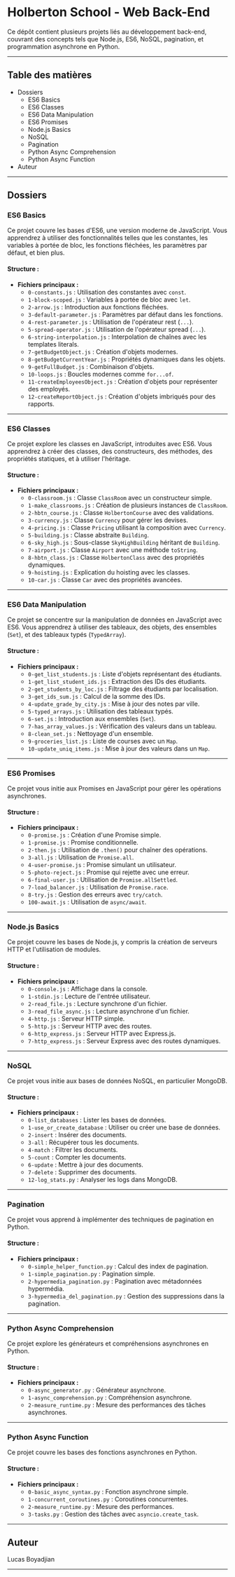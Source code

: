 # Holberton School - Web Back-End

Ce dépôt contient plusieurs projets liés au développement back-end, couvrant des concepts tels que Node.js, ES6, NoSQL, pagination, et programmation asynchrone en Python.

---

## Table des matières
- Dossiers
  - ES6 Basics
  - ES6 Classes
  - ES6 Data Manipulation
  - ES6 Promises
  - Node.js Basics
  - NoSQL
  - Pagination
  - Python Async Comprehension
  - Python Async Function
- Auteur

---

## Dossiers

### **ES6 Basics**
Ce projet couvre les bases d'ES6, une version moderne de JavaScript. Vous apprendrez à utiliser des fonctionnalités telles que les constantes, les variables à portée de bloc, les fonctions fléchées, les paramètres par défaut, et bien plus.

#### **Structure :**
- **Fichiers principaux :**
  - `0-constants.js` : Utilisation des constantes avec `const`.
  - `1-block-scoped.js` : Variables à portée de bloc avec `let`.
  - `2-arrow.js` : Introduction aux fonctions fléchées.
  - `3-default-parameter.js` : Paramètres par défaut dans les fonctions.
  - `4-rest-parameter.js` : Utilisation de l'opérateur rest (`...`).
  - `5-spread-operator.js` : Utilisation de l'opérateur spread (`...`).
  - `6-string-interpolation.js` : Interpolation de chaînes avec les templates literals.
  - `7-getBudgetObject.js` : Création d'objets modernes.
  - `8-getBudgetCurrentYear.js` : Propriétés dynamiques dans les objets.
  - `9-getFullBudget.js` : Combinaison d'objets.
  - `10-loops.js` : Boucles modernes comme `for...of`.
  - `11-createEmployeesObject.js` : Création d'objets pour représenter des employés.
  - `12-createReportObject.js` : Création d'objets imbriqués pour des rapports.

---

### **ES6 Classes**
Ce projet explore les classes en JavaScript, introduites avec ES6. Vous apprendrez à créer des classes, des constructeurs, des méthodes, des propriétés statiques, et à utiliser l'héritage.

#### **Structure :**
- **Fichiers principaux :**
  - `0-classroom.js` : Classe `ClassRoom` avec un constructeur simple.
  - `1-make_classrooms.js` : Création de plusieurs instances de `ClassRoom`.
  - `2-hbtn_course.js` : Classe `HolbertonCourse` avec des validations.
  - `3-currency.js` : Classe `Currency` pour gérer les devises.
  - `4-pricing.js` : Classe `Pricing` utilisant la composition avec `Currency`.
  - `5-building.js` : Classe abstraite `Building`.
  - `6-sky_high.js` : Sous-classe `SkyHighBuilding` héritant de `Building`.
  - `7-airport.js` : Classe `Airport` avec une méthode `toString`.
  - `8-hbtn_class.js` : Classe `HolbertonClass` avec des propriétés dynamiques.
  - `9-hoisting.js` : Explication du hoisting avec les classes.
  - `10-car.js` : Classe `Car` avec des propriétés avancées.

---

### **ES6 Data Manipulation**
Ce projet se concentre sur la manipulation de données en JavaScript avec ES6. Vous apprendrez à utiliser des tableaux, des objets, des ensembles (`Set`), et des tableaux typés (`TypedArray`).

#### **Structure :**
- **Fichiers principaux :**
  - `0-get_list_students.js` : Liste d'objets représentant des étudiants.
  - `1-get_list_student_ids.js` : Extraction des IDs des étudiants.
  - `2-get_students_by_loc.js` : Filtrage des étudiants par localisation.
  - `3-get_ids_sum.js` : Calcul de la somme des IDs.
  - `4-update_grade_by_city.js` : Mise à jour des notes par ville.
  - `5-typed_arrays.js` : Utilisation des tableaux typés.
  - `6-set.js` : Introduction aux ensembles (`Set`).
  - `7-has_array_values.js` : Vérification des valeurs dans un tableau.
  - `8-clean_set.js` : Nettoyage d'un ensemble.
  - `9-groceries_list.js` : Liste de courses avec un `Map`.
  - `10-update_uniq_items.js` : Mise à jour des valeurs dans un `Map`.

---

### **ES6 Promises**
Ce projet vous initie aux Promises en JavaScript pour gérer les opérations asynchrones.

#### **Structure :**
- **Fichiers principaux :**
  - `0-promise.js` : Création d'une Promise simple.
  - `1-promise.js` : Promise conditionnelle.
  - `2-then.js` : Utilisation de `.then()` pour chaîner des opérations.
  - `3-all.js` : Utilisation de `Promise.all`.
  - `4-user-promise.js` : Promise simulant un utilisateur.
  - `5-photo-reject.js` : Promise qui rejette avec une erreur.
  - `6-final-user.js` : Utilisation de `Promise.allSettled`.
  - `7-load_balancer.js` : Utilisation de `Promise.race`.
  - `8-try.js` : Gestion des erreurs avec `try/catch`.
  - `100-await.js` : Utilisation de `async/await`.

---

### **Node.js Basics**
Ce projet couvre les bases de Node.js, y compris la création de serveurs HTTP et l'utilisation de modules.

#### **Structure :**
- **Fichiers principaux :**
  - `0-console.js` : Affichage dans la console.
  - `1-stdin.js` : Lecture de l'entrée utilisateur.
  - `2-read_file.js` : Lecture synchrone d'un fichier.
  - `3-read_file_async.js` : Lecture asynchrone d'un fichier.
  - `4-http.js` : Serveur HTTP simple.
  - `5-http.js` : Serveur HTTP avec des routes.
  - `6-http_express.js` : Serveur HTTP avec Express.js.
  - `7-http_express.js` : Serveur Express avec des routes dynamiques.

---

### **NoSQL**
Ce projet vous initie aux bases de données NoSQL, en particulier MongoDB.

#### **Structure :**
- **Fichiers principaux :**
  - `0-list_databases` : Lister les bases de données.
  - `1-use_or_create_database` : Utiliser ou créer une base de données.
  - `2-insert` : Insérer des documents.
  - `3-all` : Récupérer tous les documents.
  - `4-match` : Filtrer les documents.
  - `5-count` : Compter les documents.
  - `6-update` : Mettre à jour des documents.
  - `7-delete` : Supprimer des documents.
  - `12-log_stats.py` : Analyser les logs dans MongoDB.

---

### **Pagination**
Ce projet vous apprend à implémenter des techniques de pagination en Python.

#### **Structure :**
- **Fichiers principaux :**
  - `0-simple_helper_function.py` : Calcul des index de pagination.
  - `1-simple_pagination.py` : Pagination simple.
  - `2-hypermedia_pagination.py` : Pagination avec métadonnées hypermédia.
  - `3-hypermedia_del_pagination.py` : Gestion des suppressions dans la pagination.

---

### **Python Async Comprehension**
Ce projet explore les générateurs et compréhensions asynchrones en Python.

#### **Structure :**
- **Fichiers principaux :**
  - `0-async_generator.py` : Générateur asynchrone.
  - `1-async_comprehension.py` : Compréhension asynchrone.
  - `2-measure_runtime.py` : Mesure des performances des tâches asynchrones.

---

### **Python Async Function**
Ce projet couvre les bases des fonctions asynchrones en Python.

#### **Structure :**
- **Fichiers principaux :**
  - `0-basic_async_syntax.py` : Fonction asynchrone simple.
  - `1-concurrent_coroutines.py` : Coroutines concurrentes.
  - `2-measure_runtime.py` : Mesure des performances.
  - `3-tasks.py` : Gestion des tâches avec `asyncio.create_task`.

---

## Auteur
Lucas Boyadjian

---
